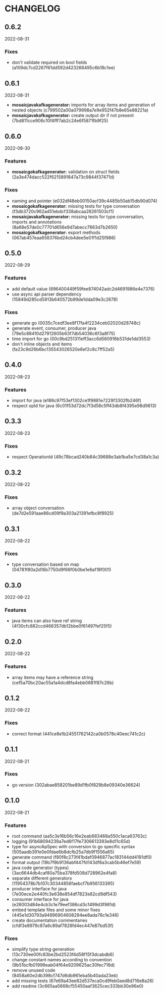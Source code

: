 # CHANGELOG

<!--- next entry here -->

## 0.6.2
2022-08-31

### Fixes

- don't validate required on bool fields (a109dc7cd2267f61dd592d423266495c6b18c1ee)

## 0.6.1
2022-08-31
- **mosaicjavakafkagenerator:** imports for array items and generation of nested objects (c799502a00a079998a7e9e952f47b8e65e88221a)
- **mosaicjavakafkagenerator:** create output dir if not present (7bd811cce906c10f4fff7ab2c24e6f5871fb9f25)

## 0.6.0
2022-08-30

### Features

- **mosaicgokafkagenerator:** validation on struct fields (2a3e474dacc522f6215891847a73c9844f37471d)

### Fixes

- naming and pointer (e032df48eb00150acf39c4485b50ab15db90d074)
- **mosaicgokafkagenerator:** missing tests for type conversation (f3db3720c962ad51ebdcf338abcaa28261503cf1)
- **mosaicjavakafkagenerator:** missing tests for type conversation, imports and annotations (8a68e57de0c77701d656e9d7abecc7663d7b2650)
- **mosaicgokafkagenerator:** export methods (067ab457eaa658376bd24cb4dee5e01f1d25f986)

## 0.5.0
2022-08-29

### Features

- add default value (696400449f59fee874042adc2d4691986e4e7376)
- use async api parser dependency (15849d285cd5913b640572b99de1dda09e3c2678)

### Fixes

- generate go (0035c7cedf3ee8f17fa4f2234ceb02020d28748c)
- generate event, consumer, producer java (79e5c88410d27912605b63f7db54036c6f3a8f75)
- time import for go (00c9bd251311eff3acc6d560916b531de1dd3553)
- don't inline objects and items (fa23c9d26b6bc135543026520e6ef2c8c7ff52a5)

## 0.4.0
2022-08-23

### Features

- import for java (e186c97f53ef1302ce1f9881e7229f3302fb246f)
- respect opId for java (6c01f53d72dc7f3d58c5ff43db8f4395e98d9813)

## 0.3.3
2022-08-23

### Fixes

- respect OperationId (49c78bcad240b84c39688e3ab1ba5e7cd38a1c3a)

## 0.3.2
2022-08-22

### Fixes

- array object conversation (de7d2e591aae86cd09f9a303a21391efbc8f8925)

## 0.3.1
2022-08-22

### Fixes

- type conversation based on map (04781f80a2d16b7750d9f66f0b0be1e6af18f001)

## 0.3.0
2022-08-22

### Features

- java items can also have ref string (4f30cfc882ccd466357db12bbe0f81497fef25f5)

## 0.2.0
2022-08-22

### Features

- array items may have a reference string (cef5a70bc20ac55a1a4dcd8fa4ebb0681f87c26b)

## 0.1.2
2022-08-22

### Fixes
- correct format (441ce8e1b24551762142ca0b0578c40eec741c2c)

## 0.1.1
2022-08-21

### Fixes

- go version (302abae858201be89d1fb0f829b8e09340e36624)

## 0.1.0
2022-08-21

### Features

- root command (aa5c3e16b56c16e2eab683468a550c1aca63763c)
- logging (91b68094239a7ed6f17fe7306613393e8d11c65d)
- type for asyncApSpec with conversion to go specific syntax (505aadb391e0e0fdae6b8dcfb25a7db9f1556a65)
- generate command (f80f8c273f41bdaf0946877ac183144dd4191df0)
- format output (19b7f9b9136abf447fd143df8a3cab5b46ef7e59)
- java code generator (types) (3ac6644db4caf80a75ba378fd508d728962e4fa8)
- separate different generators (11954378b7b107c30344856faebcf7b956133395)
- producer interface for java (7e00ece2e440fc3e638e854df7823e82cd9df543)
- consumer interface for java (e26003d84e4cb3c1e79eef386cd3c1499d3f981d)
- embed template files and some minor fixes (445e1d30793a94896904608294ee8ada76c1e346)
- create documentation commentaries (cfdf3e8979c87a6c89af7828fd4ec447e87bd53f)

### Fixes

- simplify type string generation (13c730ee00fc83be2bd2523f4d58f15f3dcabdb6)
- change constant names according to convention (9b51bcfb01999eab04f64e9209625ac30fec716d)
- remove unused code (8458a60e2db398cf747d6db961eba5b40ada23eb)
- add missing tests (67e69a43ee82d537eca0cd9feb0aed8d716e8a26)
- add readme (3c665aa5668cf55450aaf3625cec333bb30e96e0)
